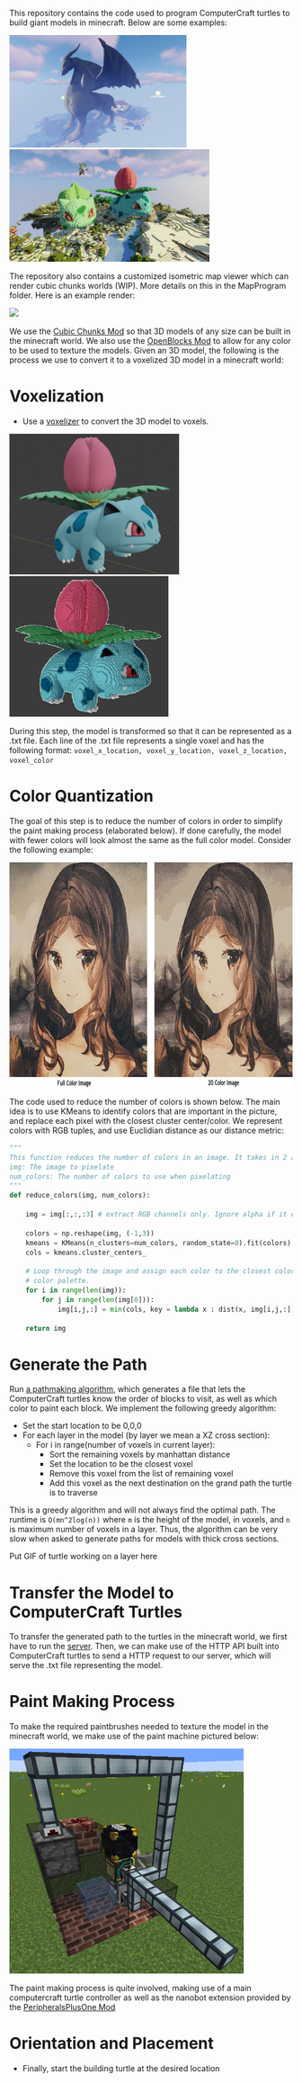 This repository contains the code used to program ComputerCraft turtles to build giant models in minecraft. Below are some examples:

<img src="Pictures/DragonShaders.png" height="200"> <img src="Pictures/BulbasaurIvysaur.png" height="200">

The repository also contains a customized isometric map viewer which can render cubic chunks worlds (WIP). More details on this in the MapProgram folder. Here is an example render:

<img src="Pictures/MapExample.png" height="300"> 

We use the [Cubic Chunks Mod](https://www.curseforge.com/minecraft/mc-mods/opencubicchunks) so that 3D models of any size can be built in the minecraft world. We also use the [OpenBlocks Mod](https://www.curseforge.com/minecraft/mc-mods/openblocks) to allow for any color to be used to texture the models. Given an 3D model, the following is the process we use to convert it to a voxelized 3D model in a minecraft world:

# Voxelization #

* Use a [voxelizer](https://drububu.com/miscellaneous/voxelizer/?out=obj) to convert the 3D model to voxels.

<img src="Pictures/Ivysaur.png" height="250">  <img src="Pictures/Ivysaur_Voxelized.png" height="250">

During this step, the model is transformed so that it can be represented as a .txt file. Each line of the .txt file represents a single voxel and has the following format:
`voxel_x_location, voxel_y_location, voxel_z_location, voxel_color`

# Color Quantization #

The goal of this step is to reduce the number of colors in order to simplify the paint making process (elaborated below). If done carefully, the model with fewer colors will look almost the same as the full color model. Consider the following example:

<img src="Pictures/MonaLisa_Example.png" height="400">

The code used to reduce the number of colors is shown below. The main idea is to use KMeans to identify colors that are important in the picture, and replace each pixel with the closest cluster center/color. We represent colors with RGB tuples, and use Euclidian distance as our distance metric:

```python
"""
This function reduces the number of colors in an image. It takes in 2 arguments:
img: The image to pixelate
num_colors: The number of colors to use when pixelating
"""
def reduce_colors(img, num_colors):

    img = img[:,:,:3] # extract RGB channels only. Ignore alpha if it exists

    colors = np.reshape(img, (-1,3))
    kmeans = KMeans(n_clusters=num_colors, random_state=0).fit(colors)
    cols = kmeans.cluster_centers_

    # Loop through the image and assign each color to the closest color in the
    # color palette.
    for i in range(len(img)):
        for j in range(len(img[0])):
            img[i,j,:] = min(cols, key = lambda x : dist(x, img[i,j,:]))

    return img
```

# Generate the Path #
Run [a pathmaking algorithm](makeFullColorModel.py), which generates a file that lets the ComputerCraft turtles know the order of blocks to visit, as well as which color to paint each block. We implement the following greedy algorithm:

* Set the start location to be 0,0,0
* For each layer in the model (by layer we mean a XZ cross section):
    * For i in range(number of voxels in current layer):
        * Sort the remaining voxels by manhattan distance
        * Set the location to be the closest voxel
        * Remove this voxel from the list of remaining voxel
        * Add this voxel as the next destination on the grand path the turtle is to traverse

This is a greedy algorithm and will not always find the optimal path. The runtime is `O(mn^2log(n))` where `m` is the height of the model, in voxels, and `n` is maximum number of voxels in a layer. Thus, the algorithm can be very slow when asked to generate paths for models with thick cross sections.

Put GIF of turtle working on a layer here

# Transfer the Model to ComputerCraft Turtles #
To transfer the generated path to the turtles in the minecraft world, we first have to run the [server](server.py). Then, we can make use of the HTTP API built into ComputerCraft turtles to send a HTTP request to our server, which will serve the .txt file representing the model.

# Paint Making Process #
To make the required paintbrushes needed to texture the model in the minecraft world, we make use of the paint machine pictured below:

<img src="Pictures/Paint_Machine.png" height="400">

The paint making process is quite involved, making use of a main computercraft turtle controller as well as the nanobot extension provided by the [PeripheralsPlusOne Mod](https://peripheralsplusone.readthedocs.io/en/latest/)


# Orientation and Placement #
* Finally, start the building turtle at the desired location


